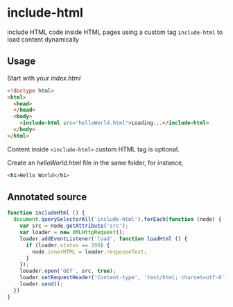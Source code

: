 # include-html
include HTML code inside HTML pages using a custom tag `include-html` to load content dynamically

## Usage

Start with your *index.html*

```html
<!doctype html>
<html>
  <head>
  </head>
  <body>
    <include-html src="helloWorld.html">Loading...</include-html>
  </body>
</html>
```

Content inside `<include-html>` custom HTML tag is optional.

Create an *helloWorld.html* file in the same folder, for instance,

```html
<h1>Hello World</h1>
```

## Annotated source

```javascript
function includeHtml () {
  document.querySelectorAll('include-html').forEach(function (node) {
    var src = node.getAttribute('src');
    var loader = new XMLHttpRequest();
    loader.addEventListener('load', function loadHtml () {
      if (loader.status == 200) {
        node.innerHTML = loader.responseText;
      }
    });
    looader.open('GET', src, true);
    loader.setRequestHeader('Content-type', 'text/html; charset=utf-8');
    loader.send();
  })
}
```
